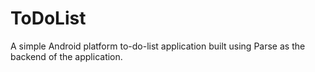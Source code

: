 # ToDoList

A simple Android platform to-do-list application built using Parse as the backend of the application.
